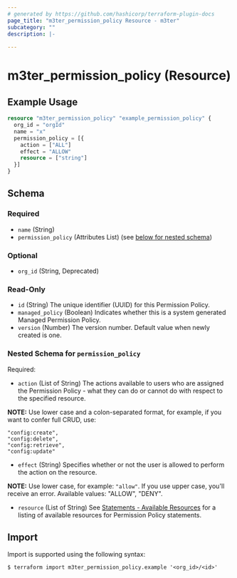 ```yaml
---
# generated by https://github.com/hashicorp/terraform-plugin-docs
page_title: "m3ter_permission_policy Resource - m3ter"
subcategory: ""
description: |-
  
---
```


# m3ter_permission_policy (Resource)



## Example Usage

```terraform
resource "m3ter_permission_policy" "example_permission_policy" {
  org_id = "orgId"
  name = "x"
  permission_policy = [{
    action = ["ALL"]
    effect = "ALLOW"
    resource = ["string"]
  }]
}
```

<!-- schema generated by tfplugindocs -->
## Schema

### Required

- `name` (String)
- `permission_policy` (Attributes List) (see [below for nested schema](#nestedatt--permission_policy))

### Optional

- `org_id` (String, Deprecated)

### Read-Only

- `id` (String) The unique identifier (UUID) for this Permission Policy.
- `managed_policy` (Boolean) Indicates whether this is a system generated Managed Permission Policy.
- `version` (Number) The version number. Default value when newly created is one.

<a id="nestedatt--permission_policy"></a>
### Nested Schema for `permission_policy`

Required:

- `action` (List of String) The actions available to users who are assigned the Permission Policy - what they can do or cannot do with respect to the specified resource.

**NOTE:** Use lower case and a colon-separated format, for example, if you want to confer full CRUD, use:
```
"config:create",
"config:delete",
"config:retrieve",
"config:update"
```
- `effect` (String) Specifies whether or not the user is allowed to perform the action on the resource.

**NOTE:** Use lower case, for example: `"allow"`. If you use upper case, you'll receive an error.
Available values: "ALLOW", "DENY".
- `resource` (List of String) See [Statements - Available Resources](https://www.m3ter.com/docs/guides/managing-organization-and-users/creating-and-managing-permissions#statements---available-resources) for a listing of available resources for Permission Policy statements.

## Import

Import is supported using the following syntax:

```shell
$ terraform import m3ter_permission_policy.example '<org_id>/<id>'
```
